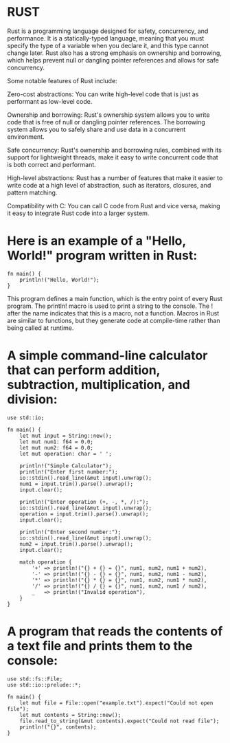 # RUST

Rust is a programming language designed for safety, concurrency, and performance. It is a statically-typed language, meaning that you must specify the type of a variable when you declare it, and this type cannot change later. Rust also has a strong emphasis on ownership and borrowing, which helps prevent null or dangling pointer references and allows for safe concurrency.

Some notable features of Rust include:

Zero-cost abstractions: You can write high-level code that is just as performant as low-level code.

Ownership and borrowing: Rust's ownership system allows you to write code that is free of null or dangling pointer references. The borrowing system allows you to safely share and use data in a concurrent environment.

Safe concurrency: Rust's ownership and borrowing rules, combined with its support for lightweight threads, make it easy to write concurrent code that is both correct and performant.

High-level abstractions: Rust has a number of features that make it easier to write code at a high level of abstraction, such as iterators, closures, and pattern matching.

Compatibility with C: You can call C code from Rust and vice versa, making it easy to integrate Rust code into a larger system.

# Here is an example of a "Hello, World!" program written in Rust:
```
fn main() {
    println!("Hello, World!");
}
```
This program defines a main function, which is the entry point of every Rust program. The println! macro is used to print a string to the console. The ! after the name indicates that this is a macro, not a function. Macros in Rust are similar to functions, but they generate code at compile-time rather than being called at runtime.

# A simple command-line calculator that can perform addition, subtraction, multiplication, and division:
```
use std::io;

fn main() {
    let mut input = String::new();
    let mut num1: f64 = 0.0;
    let mut num2: f64 = 0.0;
    let mut operation: char = ' ';

    println!("Simple Calculator");
    println!("Enter first number:");
    io::stdin().read_line(&mut input).unwrap();
    num1 = input.trim().parse().unwrap();
    input.clear();

    println!("Enter operation (+, -, *, /):");
    io::stdin().read_line(&mut input).unwrap();
    operation = input.trim().parse().unwrap();
    input.clear();

    println!("Enter second number:");
    io::stdin().read_line(&mut input).unwrap();
    num2 = input.trim().parse().unwrap();
    input.clear();

    match operation {
        '+' => println!("{} + {} = {}", num1, num2, num1 + num2),
        '-' => println!("{} - {} = {}", num1, num2, num1 - num2),
        '*' => println!("{} * {} = {}", num1, num2, num1 * num2),
        '/' => println!("{} / {} = {}", num1, num2, num1 / num2),
        _   => println!("Invalid operation"),
    }
}
```

# A program that reads the contents of a text file and prints them to the console:
```
use std::fs::File;
use std::io::prelude::*;

fn main() {
    let mut file = File::open("example.txt").expect("Could not open file");
    let mut contents = String::new();
    file.read_to_string(&mut contents).expect("Could not read file");
    println!("{}", contents);
}
```

